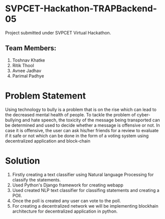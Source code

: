 # SVPCET-Hackathon-TRAPBackend-05
 Project submitted under SVPCET Virtual Hackathon.
## Team Members:
1.	Toshnav Khatke
2.	Ritik Thool
3.	Avnee Jadhav
4.	Parimal Padhye

# Problem Statement
Using technology to bully is a problem that is on the rise which can lead to the decreased mental health of people. To tackle the problem of cyber-bullying and hate speech, the toxicity of the message being transported can be determined and used to decide whether a message is offensive or not. In case it is offensive, the user can ask his/her friends for a review to evaluate if it safe or not which can be done in the form of a voting system using decentralized application and block-chain

# Solution
  1. Firstly creating a text classifier using Natural language Processing for classify the statements.
  2. Used Python's Django framework for creating webapp
  3. Used created NLP text classifier for classifing statements and creating a POll.
  4. Once the poll is created any user can vote to the poll.
  5. For creating a decentralized network we will be implementing blockhain architecture for decentralized application in python.
  
  

